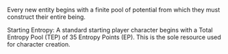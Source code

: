 Every new entity begins with a finite pool of potential from which they must construct their entire being.

Starting Entropy: A standard starting player character begins with a Total Entropy Pool (TEP) of 35 Entropy Points (EP). This is the sole resource used for character creation.